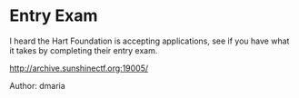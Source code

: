 # Entry Exam

I heard the Hart Foundation is accepting applications, see if you have what it takes by completing their entry exam.

http://archive.sunshinectf.org:19005/

Author: dmaria
